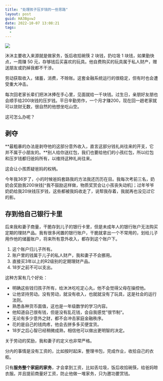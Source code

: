 ```yaml
---
title: "处理孩子压岁钱的一些思路"
layout: post
guid: HA3BgvwJ
date: 2022-10-07 13:08:21
tags:
  -
---
```


![](/media/files/2022/2022-10-07-money.jpeg)

沐沐主要收入来源就是做家务，饭后收拾碗筷 2 块钱，扔垃圾 1 块钱，如果勤快点，一周赚 50 元，存够钱后买喜欢的玩具。他自费购买的玩具属于私人财产，赠送朋友或扔掉我都不干涉。

劳动获取收入，储蓄，消费，不赊账。这套金融系统运行的很稳定，但有时也会遭受重大冲击。

每次回老家长辈们把沐沐捧在手心里，见面就给一千块钱。过生日，亲朋好友朋也会顺手给200块钱的压岁钱。平日辛勤劳作，一个月才赚200，现在回一趟老家就可以敛财无数，很自然的他想坐吃山空。

这可怎么办呢？

## 剥夺

**最粗暴的办法是剥夺他的这部分意外收入，直言这部分钱礼尚往来的开支，它并不属于小朋友的。**别人给你送红包，我们也要给他们的小孩红包，所以红包和压岁钱都归爸妈所有，以维持这种礼尚往来。

这会让小孩质疑爸妈的权柄。

今年我36岁了，小的时候爸妈套路我的方法我还历历在目。我每次考前三名，奶奶会奖励我200块钱[^我不鼓励这样做，物质奖赏会让小孩丧失动机]；过年爷爷奶奶给我20块钱压岁钱，这些都被我妈收走了，说帮我存着，我就再也没见过它的影。


## 存到他自己银行卡里

后来我和妻子商量，干脆存到儿子的银行卡里，但是未成年人的银行账户无法购买定期的理财产品。我有很多闲置的银行账户，干脆就拿出一个不常用的，划给儿子用作他的储蓄账户，将来所有意外收入，都存到这个账户下。

1. 这个账户归儿子所有。
2. 账户里的钱属于儿子的私人财产，我和妻子不会挪用。
3. 直接买3年以上的R2级别的定期理财产品。
4. 18岁之前不可以支出。

这种方案有几个好处：

- 明确这些钱归孩子所有，给沐沐吃吃定心丸，他不会觉得父母在操控他。
- 让他坚持劳动。没有劳动，就没有收入，也就就没有了玩具，这是社会的运行法则。
- 熟悉各种货币面值，这也是一年级数学的学习内容。
- 他知道自己很有钱，但是没有乱花钱，会自我感觉”很节制“。
- 无论有多少意外之财，都不会冲击家庭金融秩序。
- 花的是自己的钱肉疼，他会去拼多多买便宜货。
- 18岁之后心智已经稍微成熟，相信他可以做出更明智的决定。


关于劳动的奖励，我和妻子的定义也非常严格。

分内的事情是没有工资的，比如按时起床，整理书包，完成作业，收拾自己的衣柜。

只有**服务整个家庭的家务**，才会拿到工资，比如丢垃圾，饭后收拾碗筷，给爸妈晾衣服。并且提前商量好工资，防止他做一堆家务，只为邀功要赏钱。




